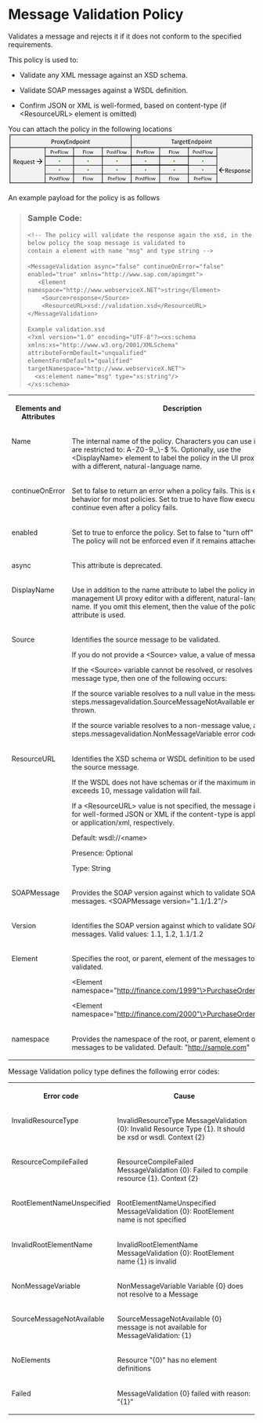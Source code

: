 <!-- loioe68da2ff0e1241978fae3964261a41c5 -->

# Message Validation Policy

Validates a message and rejects it if it does not conform to the specified requirements.

This policy is used to:

-   Validate any XML message against an XSD schema.

-   Validate SOAP messages against a WSDL definition.
-   Confirm JSON or XML is well-formed, based on content-type \(if <ResourceURL\> element is omitted\)

You can attach the policy in the following locations ![](images/Flow_policy_116062b.png)

An example payload for the policy is as follows

> ### Sample Code:  
> ```
> <!-- The policy will validate the response again the xsd, in the below policy the soap message is validated to 
> contain a element with name "msg" and type string -->
> 
> <MessageValidation async="false" continueOnError="false" enabled="true" xmlns="http://www.sap.com/apimgmt">
>    <Element namespace="http://www.webserviceX.NET">string</Element>
>     <Source>response</Source>
>     <ResourceURL>xsd://validation.xsd</ResourceURL>
> </MessageValidation>
> 
> Example validation.xsd
> <?xml version="1.0" encoding="UTF-8"?><xs:schema xmlns:xs="http://www.w3.org/2001/XMLSchema" attributeFormDefault="unqualified" elementFormDefault="qualified" targetNamespace="http://www.webserviceX.NET">
>   <xs:element name="msg" type="xs:string"/>
> </xs:schema>
> ```


<table>
<tr>
<th valign="top">

**Elements and Attributes**

</th>
<th valign="top">

**Description**

</th>
</tr>
<tr>
<td valign="top">

Name

</td>
<td valign="top">

The internal name of the policy. Characters you can use in the name are restricted to: A-Z0-9.\_\\-$ %. Optionally, use the <DisplayName\> element to label the policy in the UI proxy editor with a different, natural-language name.

</td>
</tr>
<tr>
<td valign="top">

continueOnError

</td>
<td valign="top">

Set to false to return an error when a policy fails. This is expected behavior for most policies. Set to true to have flow execution continue even after a policy fails.

</td>
</tr>
<tr>
<td valign="top">

enabled

</td>
<td valign="top">

Set to true to enforce the policy. Set to false to "turn off" the policy. The policy will not be enforced even if it remains attached to a flow.

</td>
</tr>
<tr>
<td valign="top">

async

</td>
<td valign="top">

This attribute is deprecated.

</td>
</tr>
<tr>
<td valign="top">

DisplayName

</td>
<td valign="top">

Use in addition to the name attribute to label the policy in the management UI proxy editor with a different, natural-language name. If you omit this element, then the value of the policy's name attribute is used.

</td>
</tr>
<tr>
<td valign="top">

Source

</td>
<td valign="top">

Identifies the source message to be validated.

If you do not provide a <Source\> value, a value of message is used.

If the <Source\> variable cannot be resolved, or resolves to a non-message type, then one of the following occurs:

If the source variable resolves to a null value in the message flow, a steps.messagevalidation.SourceMessageNotAvailable error code is thrown.

If the source variable resolves to a non-message value, a steps.messagevalidation.NonMessageVariable error code is thrown.

</td>
</tr>
<tr>
<td valign="top">

ResourceURL

</td>
<td valign="top">

Identifies the XSD schema or WSDL definition to be used to validate the source message.

If the WSDL does not have schemas or if the maximum import depth exceeds 10, message validation will fail.

If a <ResourceURL\> value is not specified, the message is checked for well-formed JSON or XML if the content-type is application/json or application/xml, respectively.

Default: wsdl://<name\>

Presence: Optional

Type: String

</td>
</tr>
<tr>
<td valign="top">

SOAPMessage

</td>
<td valign="top">

Provides the SOAP version against which to validate SOAP messages. <SOAPMessage version="1.1/1.2"/\>

</td>
</tr>
<tr>
<td valign="top">

Version

</td>
<td valign="top">

Identifies the SOAP version against which to validate SOAP messages. Valid values: 1.1, 1.2, 1.1/1.2

</td>
</tr>
<tr>
<td valign="top">

Element

</td>
<td valign="top">

Specifies the root, or parent, element of the messages to be validated.

<Element namespace="http://finance.com/1999"\>PurchaseOrder</Element\>

<Element namespace="http://finance.com/2000"\>PurchaseOrder</Element\>

</td>
</tr>
<tr>
<td valign="top">

namespace

</td>
<td valign="top">

Provides the namespace of the root, or parent, element of the messages to be validated. Default: "http://sample.com"

</td>
</tr>
</table>

Message Validation policy type defines the following error codes:


<table>
<tr>
<th valign="top">

Error code

</th>
<th valign="top">

Cause

</th>
</tr>
<tr>
<td valign="top">

InvalidResourceType

</td>
<td valign="top">

InvalidResourceType MessageValidation \{0\}: Invalid Resource Type \{1\}. It should be xsd or wsdl. Context \{2\}

</td>
</tr>
<tr>
<td valign="top">

ResourceCompileFailed

</td>
<td valign="top">

ResourceCompileFailed MessageValidation \{0\}: Failed to compile resource \{1\}. Context \{2\}

</td>
</tr>
<tr>
<td valign="top">

RootElementNameUnspecified

</td>
<td valign="top">

RootElementNameUnspecified MessageValidation \{0\}: RootElement name is not specified

</td>
</tr>
<tr>
<td valign="top">

InvalidRootElementName

</td>
<td valign="top">

InvalidRootElementName MessageValidation \{0\}: RootElement name \{1\} is invalid

</td>
</tr>
<tr>
<td valign="top">

NonMessageVariable

</td>
<td valign="top">

NonMessageVariable Variable \{0\} does not resolve to a Message

</td>
</tr>
<tr>
<td valign="top">

SourceMessageNotAvailable

</td>
<td valign="top">

SourceMessageNotAvailable \{0\} message is not available for MessageValidation: \{1\}

</td>
</tr>
<tr>
<td valign="top">

NoElements

</td>
<td valign="top">

Resource "\{0\}" has no element definitions

</td>
</tr>
<tr>
<td valign="top">

Failed

</td>
<td valign="top">

MessageValidation \{0\} failed with reason: "\{1\}"

</td>
</tr>
</table>

